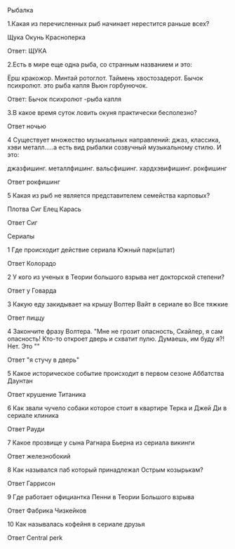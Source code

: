 Рыбалка

1.Какая из перечисленных рыб начинает нерестится раньше всех?

Щука 
Окунь 
Красноперка

Ответ: ЩУКА


2.Есть в мире еще одна рыба, со странным названием и это: 

Ёрш кракожор.
Минтай ротоглот.
Таймень хвостозадерот.
Бычок психролют. это рыба капля
Вьюн горбунючок.

Ответ: Бычок психролют -рыба капля



3.В какое время суток ловить окуня практически бесполезно?

Ответ ночью



4 Существует множество музыкальных направлений: джаз, классика, хэви металл…..а есть вид рыбалки созвучный музыкальному стилю. И это:

 джазфишинг.
 металлфишинг.
 вальсфишинг.
 хардхэвифишинг.
 рокфишинг

 Ответ рокфишинг


5 Какая из рыб не является представителем семейства карповых?

Плотва
Сиг
Елец
Карась

Ответ Сиг


Сериалы

1 Где происходит действие сериала Южный парк(штат) 

Ответ Колорадо

2 У кого из ученых в Теории большого взрыва нет докторской степени?

Ответ у Говарда

3 Какую еду закидывает на крышу Волтер Вайт в сериале во Все тяжкие

Ответ пиццу

4 Закончите фразу Волтера. "Мне не грозит опасность, Скайлер, я сам опасность! Кто-то откроет дверь и схватит пулю. Думаешь, им буду я?! Нет. Это ""

Ответ "я стучу в дверь"

 5 Какое историческое событие происходит в первом сезоне Аббатства Даунтан

 Ответ крушение Титаника

 6 Как звали чучело собаки которое стоит в квартире Терка и Джей Ди в сериале клиника

 Ответ Рауди

 7 Какое прозвище у сына Рагнара Бьерна из сериала викинги

 Ответ железнобокий

 8 Как назывался паб который принадлежал Острым козырькам?

 Ответ Гаррисон

 9 Где работает официантка Пенни в Теории Большого взрыва

 Ответ Фабрика Чизкейков

 10 Как называлась кофейня в сериале друзья

 Ответ Central perk
